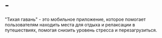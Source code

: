 # -
"Тихая гавань" - это мобильное приложение, которое помогает пользователям находить места для отдыха и релаксации в путешествиях, помогая снизить уровень стресса и перезагрузиться.
